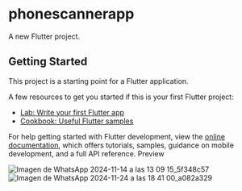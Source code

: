 # phonescannerapp

A new Flutter project.

## Getting Started

This project is a starting point for a Flutter application.

A few resources to get you started if this is your first Flutter project:

- [Lab: Write your first Flutter app](https://docs.flutter.dev/get-started/codelab)
- [Cookbook: Useful Flutter samples](https://docs.flutter.dev/cookbook)

For help getting started with Flutter development, view the
[online documentation](https://docs.flutter.dev/), which offers tutorials,
samples, guidance on mobile development, and a full API reference.
Preview

![Imagen de WhatsApp 2024-11-14 a las 13 09 15_5f348c57](https://github.com/user-attachments/assets/d3d6ed53-4e39-429a-9e33-c6e337d9e166)
![Imagen de WhatsApp 2024-11-24 a las 18 41 00_a082a329](https://github.com/user-attachments/assets/d67e7904-8703-4521-bddd-e6d176c6d8a2)
